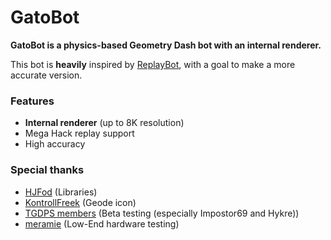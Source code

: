 # GatoBot
**GatoBot is a physics-based Geometry Dash bot with an internal renderer.**

This bot is **heavily** inspired by [ReplayBot](https://github.com/matcool/ReplayBot), with a goal to make a more accurate version.

### Features
- **Internal renderer** (up to 8K resolution)
- Mega Hack replay support
- High accuracy

### Special thanks
- [HJFod](https://github.com/hjfod) (Libraries)
- [KontrollFreek](https://github.com/KontrollFreek) (Geode icon)
- [TGDPS members](https://discord.gg/AqqDEteRtT) (Beta testing (especially Impostor69 and Hykre))
- [meramie](https://www.youtube.com/channel/UCwcP_WpIrMj423GcZvA2hiQ) (Low-End hardware testing)